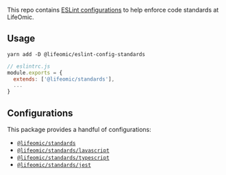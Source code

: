 This repo contains [ESLint configurations](https://eslint.org/docs/developer-guide/shareable-configs) to help enforce code standards at LifeOmic.

## Usage

```
yarn add -D @lifeomic/eslint-config-standards
```

```javascript
// eslintrc.js
module.exports = {
  extends: ['@lifeomic/standards'],
  ...
}
```

## Configurations
This package provides a handful of configurations:

- [`@lifeomic/standards`](lib/index.js)
- [`@lifeomic/standards/lavascript`](lib/javascript.js)
- [`@lifeomic/standards/typescript`](lib/typescript.js)
- [`@lifeomic/standards/jest`](lib/jest.js)
